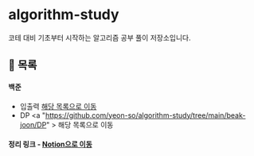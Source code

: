 # algorithm-study
코테 대비 기초부터 시작하는 알고리즘 공부 풀이 저장소입니다.

## 📌 목록
#### 백준
- 입출력 <a href="https://github.com/yeon-so/algorithm-study/tree/main/beak-joon/%EC%9E%85%EC%B6%9C%EB%A0%A5" > 해당 목록으로 이동</a>
- DP <a "https://github.com/yeon-so/algorithm-study/tree/main/beak-joon/DP" > 해당 목록으로 이동 </a>

#### 정리 링크 - <a href="https://www.notion.so/0-PS-259f5763f4454c8eace1bd7e64580da5?pvs=4" > Notion으로 이동</a>
